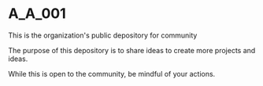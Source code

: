 # A_A_001
This is the organization's public depository for community

The purpose of this depository is to share ideas to create more projects and ideas.

While this is open to the community, be mindful of your actions.

